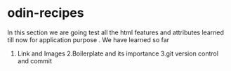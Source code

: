 # odin-recipes
In this section we are going test all the html features and attributes learned till now for application purpose .
We have learned so far 
1. Link and Images 
2.Boilerplate and its importance 
3.git version control and commit 